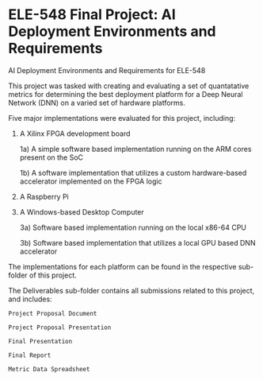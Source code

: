 # ELE-548 Final Project: AI Deployment Environments and Requirements

AI Deployment Environments and Requirements for ELE-548

This project was tasked with creating and evaluating a set of quantatative metrics for determining the best deployment platform for a Deep Neural Network (DNN) on a varied set of hardware platforms.

Five major implementations were evaluated for this project, including:
1) A Xilinx FPGA development board

    1a) A simple software based implementation running on the ARM cores present on the SoC
    
    1b) A software implementation that utilizes a custom hardware-based accelerator implemented on the FPGA logic
    
2) A Raspberry Pi
3) A Windows-based Desktop Computer

    3a) Software based implementation running on the local x86-64 CPU
    
    3b) Software based implementation that utilizes a local GPU based DNN accelerator
    

The implementations for each platform can be found in the respective sub-folder of this project.

The Deliverables sub-folder contains all submissions related to this project, and includes:

    Project Proposal Document
    
    Project Proposal Presentation
    
    Final Presentation
    
    Final Report
    
    Metric Data Spreadsheet
